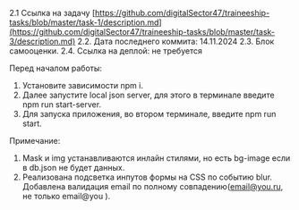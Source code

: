 2.1 Ссылка на задачу [https://github.com/digitalSector47/traineeship-tasks/blob/master/task-1/description.md](https://github.com/digitalSector47/traineeship-tasks/blob/master/task-3/description.md)
2.2. Дата последнего коммита: 14.11.2024
2.3. Блок самооценки.
2.4. Ссылка на деплой: не требуется

  Перед началом работы:

1. Установите зависимости npm i.
2. Далее запустите local json server, для этого в терминале введите npm run start-server.
3. Для запуска приложения, во втором терминале, введите npm run start. 

  Примечание:
1. Mask и img устанавливаются инлайн стилями, но есть bg-image если в db.json не будет данных.
2. Реализована подсветка инпутов формы на CSS по событию blur. Добавлена валидация email по полному совпадению(email@you.ru, не только email@you ). 
